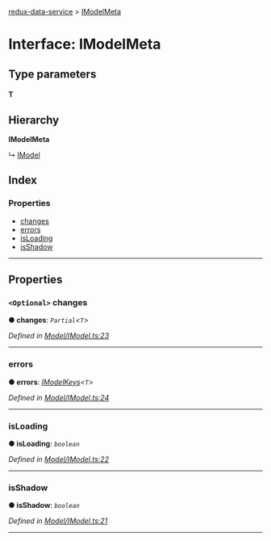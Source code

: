 [redux-data-service](../README.md) > [IModelMeta](../interfaces/imodelmeta.md)

# Interface: IModelMeta

## Type parameters
#### T 
## Hierarchy

**IModelMeta**

↳  [IModel](imodel.md)

## Index

### Properties

* [changes](imodelmeta.md#changes)
* [errors](imodelmeta.md#errors)
* [isLoading](imodelmeta.md#isloading)
* [isShadow](imodelmeta.md#isshadow)

---

## Properties

<a id="changes"></a>

### `<Optional>` changes

**● changes**: *`Partial`<`T`>*

*Defined in [Model/IModel.ts:23](https://github.com/Rediker-Software/redux-data-service/blob/2b2774d/src/Model/IModel.ts#L23)*

___
<a id="errors"></a>

###  errors

**● errors**: *[IModelKeys](../#imodelkeys)<`T`>*

*Defined in [Model/IModel.ts:24](https://github.com/Rediker-Software/redux-data-service/blob/2b2774d/src/Model/IModel.ts#L24)*

___
<a id="isloading"></a>

###  isLoading

**● isLoading**: *`boolean`*

*Defined in [Model/IModel.ts:22](https://github.com/Rediker-Software/redux-data-service/blob/2b2774d/src/Model/IModel.ts#L22)*

___
<a id="isshadow"></a>

###  isShadow

**● isShadow**: *`boolean`*

*Defined in [Model/IModel.ts:21](https://github.com/Rediker-Software/redux-data-service/blob/2b2774d/src/Model/IModel.ts#L21)*

___

